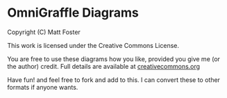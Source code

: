 # OmniGraffle Diagrams

Copyright (C) Matt Foster

This work is licensed under the Creative Commons License. 

You are free to use these diagrams how you like, provided you give me (or the
author) credit. Full details are available at [creativecommons.org](http://creativecommons.org/licenses/by/2.0/uk/ "Creative Commons 
    Attribution 2.0 UK: England &amp; Wales")

Have fun! and feel free to fork and add to this. I can convert these to other formats if anyone wants.